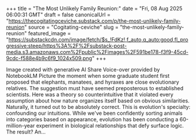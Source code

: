 +++
title = "The Most Unlikely Family Reunion:"
date = "Fri, 08 Aug 2025 06:00:31 GMT"
draft = false
canonicalUrl = "https://thecogitatingceviche.substack.com/p/the-most-unlikely-family-reunion"
source = "Cogitating-ceviche"
slug = "the-most-unlikely-family-reunion"
featured_image = "https://substackcdn.com/image/fetch/$s_!FdKz!,f_auto,q_auto:good,fl_progressive:steep/https%3A%2F%2Fsubstack-post-media.s3.amazonaws.com%2Fpublic%2Fimages%2F591be178-f3f9-45cd-9cdc-f588e4b9c6f9_1024x509.png"
+++

Image created with generative AI Share Voice-over provided by NotebookLM Picture the moment when some graduate student first proposed that elephants, manatees, and hyraxes are close evolutionary relatives. The suggestion must have seemed preposterous to established scientists. Here was a theory so counterintuitive that it violated every assumption about how nature organizes itself based on obvious similarities. Naturally, it turned out to be absolutely correct. This is evolution's specialty: confounding our intuitions. While we've been confidently sorting animals into categories based on appearance, evolution has been conducting a 60-million-year experiment in biological relationships that defy surface logic. The result? An...
